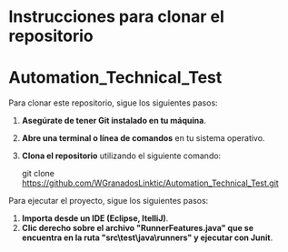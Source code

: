 # Instrucciones para clonar el repositorio
# Automation_Technical_Test
Para clonar este repositorio, sigue los siguientes pasos:

1. **Asegúrate de tener Git instalado en tu máquina**.

2. **Abre una terminal o línea de comandos** en tu sistema operativo.

3. **Clona el repositorio** utilizando el siguiente comando:

   git clone https://github.com/WGranadosLinktic/Automation_Technical_Test.git

Para ejecutar el proyecto, sigue los siguientes pasos:

1. **Importa desde un IDE (Eclipse, ItelliJ)**.
2. **Clic derecho sobre el archivo "RunnerFeatures.java" que se encuentra en la ruta "src\test\java\runners" y ejecutar con Junit**.